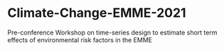 # Climate-Change-EMME-2021
Pre-conference Workshop on time-series design to estimate short term effects of environmental risk factors in the EMME
